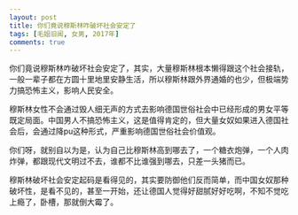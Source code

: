 ```yaml
---
layout: post
title: 你们竟说穆斯林咋破坏社会安定了
tags: [毛姐旧闻, 女男, 2017年]
comments: true
---
```


你们竟说穆斯林咋破坏社会安定了，其实，大量穆斯林根本懒得跟这个社会接轨，一般一辈子都在方圆十里地里安静生活，所以穆斯林跟外界通婚的也少，但极端势力搞恐怖主义，影响人民安全。

穆斯林女性不会通过毁人细无声的方式去影响德国世俗社会中已经形成的男女平等既定局面。中国男人不搞恐怖主义，这是值得肯定的，但大量女奴如果进入德国社会后，会通过降pu这种形式，严重影响德国世俗社会价值观。

你们呀，就别自以为是，认为自己比穆斯林高到哪去了，一个糖衣炮弹，一个人肉炸弹，都跟现代文明过不去，谁都不比谁强到哪去，只差一头猪而已。

穆斯林破坏社会安定起码是看得见的，其实要防御他们反而简单，而中国女奴那种破坏性，是看不见的，甚至一开始，还让德国人觉得好甜腻好好吃啊，不知不觉吃上瘾了，卧槽，那就倒大霉了。
